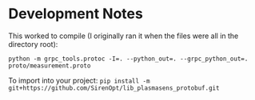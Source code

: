 # Development Notes

This worked to compile (I originally ran it when the files were all in the directory root):

`python -m grpc_tools.protoc -I=. --python_out=. --grpc_python_out=. proto/measurement.proto`

To import into your project:
`pip install -m git+https://github.com/SirenOpt/lib_plasmasens_protobuf.git`
